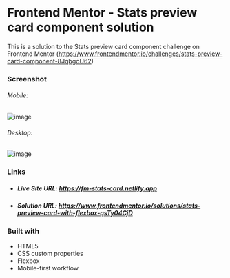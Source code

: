 # Frontend Mentor - Stats preview card component solution

This is a solution to the Stats preview card component challenge on Frontend Mentor (https://www.frontendmentor.io/challenges/stats-preview-card-component-8JqbgoU62)

### Screenshot
###### Mobile:

![image](https://user-images.githubusercontent.com/76589941/127742164-8f9ca23c-328b-4020-b0a7-51c9f9a921a7.png)

###### Desktop:

![image](https://user-images.githubusercontent.com/76589941/127742201-3ff2a7ec-4b01-41d4-8a02-0af5899ef63b.png)

### Links

- ##### Live Site URL: https://fm-stats-card.netlify.app
- ##### Solution URL: https://www.frontendmentor.io/solutions/stats-preview-card-with-flexbox-qsTy04CjD

### Built with

- HTML5
- CSS custom properties
- Flexbox
- Mobile-first workflow
